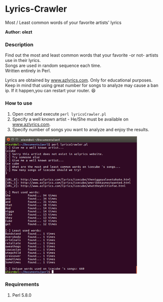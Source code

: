 # Lyrics-Crawler
Most / Least common words of your favorite artists' lyrics

**Author: olezt**

### Description

Find out the most and least common words that your favorite -or not- artists use in their lyrics.<br>
Songs are used in random sequence each time.<br>
Written entirely in Perl.<br>

Lyrics are obtained by www.azlyrics.com. Only for educational purposes.<br>
Keep in mind that using great number for songs to analyze may cause a ban ip. If it happen,you can restart your router. :laughing:

### How to use

1. Open cmd and execute ```perl lyricsCrawler.pl```
2. Specify a well known artist - He/She must be available on www.azlyrics.com.
3. Specify number of songs you want to analyze and enjoy the results.

<img src="screenShot.png" height="450"/>

### Requirements

1. Perl 5.8.0
